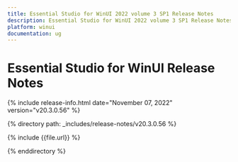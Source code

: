 ```yaml
---
title: Essential Studio for WinUI 2022 volume 3 SP1 Release Notes  
description: Essential Studio for WinUI 2022 volume 3 SP1 Release Notes  
platform: winui
documentation: ug
---
```


# Essential Studio for WinUI  Release Notes  

{% include release-info.html date="November 07, 2022"  version="v20.3.0.56" %} 

{% directory path: _includes/release-notes/v20.3.0.56 %}

{% include {{file.url}} %}

{% enddirectory %}